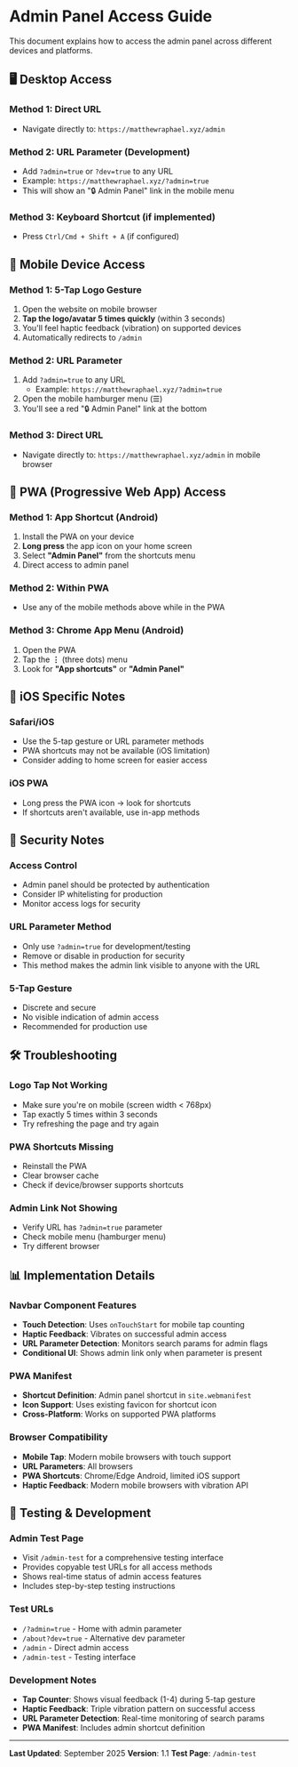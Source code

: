 # Admin Panel Access Guide

This document explains how to access the admin panel across different devices and platforms.

## 🖥️ Desktop Access

### Method 1: Direct URL
- Navigate directly to: `https://matthewraphael.xyz/admin`

### Method 2: URL Parameter (Development)
- Add `?admin=true` or `?dev=true` to any URL
- Example: `https://matthewraphael.xyz/?admin=true`
- This will show an "🔒 Admin Panel" link in the mobile menu

### Method 3: Keyboard Shortcut (if implemented)
- Press `Ctrl/Cmd + Shift + A` (if configured)

## 📱 Mobile Device Access

### Method 1: 5-Tap Logo Gesture
1. Open the website on mobile browser
2. **Tap the logo/avatar 5 times quickly** (within 3 seconds)
3. You'll feel haptic feedback (vibration) on supported devices
4. Automatically redirects to `/admin`

### Method 2: URL Parameter
1. Add `?admin=true` to any URL
   - Example: `https://matthewraphael.xyz/?admin=true`
2. Open the mobile hamburger menu (☰)
3. You'll see a red "🔒 Admin Panel" link at the bottom

### Method 3: Direct URL
- Navigate directly to: `https://matthewraphael.xyz/admin` in mobile browser

## 📲 PWA (Progressive Web App) Access

### Method 1: App Shortcut (Android)
1. Install the PWA on your device
2. **Long press** the app icon on your home screen
3. Select **"Admin Panel"** from the shortcuts menu
4. Direct access to admin panel

### Method 2: Within PWA
- Use any of the mobile methods above while in the PWA

### Method 3: Chrome App Menu (Android)
1. Open the PWA
2. Tap the **⋮** (three dots) menu
3. Look for **"App shortcuts"** or **"Admin Panel"**

## 🔧 iOS Specific Notes

### Safari/iOS
- Use the 5-tap gesture or URL parameter methods
- PWA shortcuts may not be available (iOS limitation)
- Consider adding to home screen for easier access

### iOS PWA
- Long press the PWA icon → look for shortcuts
- If shortcuts aren't available, use in-app methods

## 🚨 Security Notes

### Access Control
- Admin panel should be protected by authentication
- Consider IP whitelisting for production
- Monitor access logs for security

### URL Parameter Method
- Only use `?admin=true` for development/testing
- Remove or disable in production for security
- This method makes the admin link visible to anyone with the URL

### 5-Tap Gesture
- Discrete and secure
- No visible indication of admin access
- Recommended for production use

## 🛠️ Troubleshooting

### Logo Tap Not Working
- Make sure you're on mobile (screen width < 768px)
- Tap exactly 5 times within 3 seconds
- Try refreshing the page and try again

### PWA Shortcuts Missing
- Reinstall the PWA
- Clear browser cache
- Check if device/browser supports shortcuts

### Admin Link Not Showing
- Verify URL has `?admin=true` parameter
- Check mobile menu (hamburger menu)
- Try different browser

## 📊 Implementation Details

### Navbar Component Features
- **Touch Detection**: Uses `onTouchStart` for mobile tap counting
- **Haptic Feedback**: Vibrates on successful admin access
- **URL Parameter Detection**: Monitors search params for admin flags
- **Conditional UI**: Shows admin link only when parameter is present

### PWA Manifest
- **Shortcut Definition**: Admin panel shortcut in `site.webmanifest`
- **Icon Support**: Uses existing favicon for shortcut icon
- **Cross-Platform**: Works on supported PWA platforms

### Browser Compatibility
- **Mobile Tap**: Modern mobile browsers with touch support
- **URL Parameters**: All browsers
- **PWA Shortcuts**: Chrome/Edge Android, limited iOS support
- **Haptic Feedback**: Modern mobile browsers with vibration API

## 🧪 Testing & Development

### Admin Test Page
- Visit `/admin-test` for a comprehensive testing interface
- Provides copyable test URLs for all access methods
- Shows real-time status of admin access features
- Includes step-by-step testing instructions

### Test URLs
- `/?admin=true` - Home with admin parameter
- `/about?dev=true` - Alternative dev parameter
- `/admin` - Direct admin access
- `/admin-test` - Testing interface

### Development Notes
- **Tap Counter**: Shows visual feedback (1-4) during 5-tap gesture
- **Haptic Feedback**: Triple vibration pattern on successful access
- **URL Parameter Detection**: Real-time monitoring of search params
- **PWA Manifest**: Includes admin shortcut definition

---

**Last Updated**: September 2025
**Version**: 1.1
**Test Page**: `/admin-test`